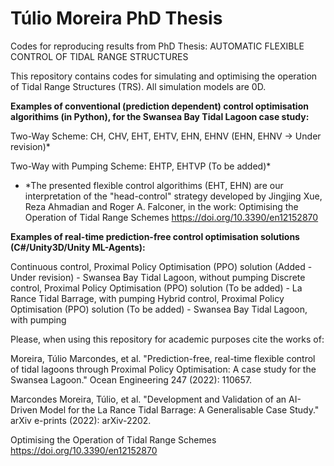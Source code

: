 # Túlio Moreira PhD Thesis
Codes for reproducing results from PhD Thesis: AUTOMATIC FLEXIBLE CONTROL OF TIDAL RANGE STRUCTURES

This repository contains codes for simulating and optimising the operation of Tidal Range Structures (TRS). All simulation models are 0D. 

**Examples of conventional (prediction dependent) control optimisation algorithims (in Python), for the Swansea Bay Tidal Lagoon case study:**

Two-Way Scheme: CH, CHV, EHT, EHTV, EHN, EHNV (EHN, EHNV -> Under revision)*

Two-Way with Pumping Scheme: EHTP, EHTVP (To be added)*

* *The presented flexible control algorithims (EHT, EHN) are our interpretation of the "head-control" strategy developed by Jingjing Xue, Reza Ahmadian and Roger A. Falconer, in the work: Optimising the Operation of Tidal Range Schemes https://doi.org/10.3390/en12152870 

**Examples of real-time prediction-free control optimisation solutions (C#/Unity3D/Unity ML-Agents):**

Continuous control, Proximal Policy Optimisation (PPO) solution (Added - Under revision) - Swansea Bay Tidal Lagoon, without pumping
Discrete control, Proximal Policy Optimisation (PPO) solution (To be added) - La Rance Tidal Barrage, with pumping
Hybrid control, Proximal Policy Optimisation (PPO) solution (To be added) - Swansea Bay Tidal Lagoon, with pumping

Please, when using this repository for academic purposes cite the works of:

Moreira, Túlio Marcondes, et al. "Prediction-free, real-time flexible control of tidal lagoons through Proximal Policy Optimisation: A case study for the Swansea Lagoon." Ocean Engineering 247 (2022): 110657.

Marcondes Moreira, Túlio, et al. "Development and Validation of an AI-Driven Model for the La Rance Tidal Barrage: A Generalisable Case Study." arXiv e-prints (2022): arXiv-2202.

Optimising the Operation of Tidal Range Schemes https://doi.org/10.3390/en12152870
